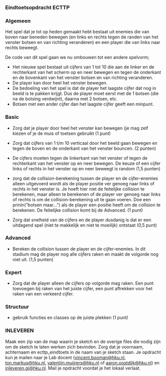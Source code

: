 ### Eindtoetsopdracht ECTTP

### Algemeen
Het spel dat je tot op heden gemaakt hebt bestaat uit enemies die van boven naar beneden bewegen (en links en rechts tegen de randen van het venster botsen en van richting veranderen) en een player die van links naar rechts beweegt.

De code van dit spel gaan we nu ombouwen tot een andere spelvorm;
- Het nieuwe spel bestaat uit cijfers van 1 tot 10 die aan de linker en de rechterkant van het scherm op en neer bewegen en tegen de onderkant en de bovenkant van het venster botsen en van richting veranderen.
- De player kan door heel het venster bewegen.
- De bedoeling van het spel is dat de player het laagste cijfer dat nog in beeld is te pakken krijgt. Dus de player moet eerst met de 1 botsen (die na de botsing verdwijnt), daarna met 2 botsen, etc.
- Botsen met een ander cijfer dan het laagste cijfer geeft een minpunt.

### Basic
- Zorg dat je player door heel het venster kan bewegen (je mag zelf kiezen of je de muis of toetsen gebruikt (1 punt)

- Zorg dat cijfers van 1 t/m 10 verticaal door het beeld gaan bewegen en tegen de boven en de onderkant van het venster bouncen. (2 punten)

- De cijfers moeten tegen de linkerkant van het venster of tegen de rechterkant van het venster op en neer bewegen. De keuze of een cijfer links of rechts in het venster op en neer beweegt is random (1,5 punten)

- zorg dat de collision-berekening tussen de player en de cijfer-enemies alleen uitgevoerd wordt als de player positie ver genoeg naar links of rechts in het venster is.
Je hoeft hier niet de feitelijke collision te berekenen, maar alleen te berekenen of de player ver genoeg naar links of rechts is om de collision-berekening uit te gaan voeren. Doe een prinln(“botsen maar…”) als de player een positie heeft om de collision te berekenen. De feitelijke collision komt bij de Advanced. (1 punt)

- Zorg dat snelheid van de cijfers en de player dusdanig is dat er een uitdagend spel (niet te makkelijk en niet te moeilijk) ontstaat (0,5 punt)

### Advanced
- Bereken de collision tussen de player en de cijfer-enemies. In dit stadium mag de player nog alle cijfers raken en maakt de volgorde nog niet uit. (1,5 punten)

### Expert
- Zorg dat de player alleen de cijfers op volgorde mag raken. Een punt toevoegen bij raken van het juiste cijfer, een punt aftrekken voor het raken van een verkeerd cijfer.

### Structuur
- gebruik functies en classes op de juiste plekken (1 punt)
 

### INLEVEREN
Maak een zip van de map waarin je sketch en de overige files die nodig zijn om de sketch te laten werken zich bevinden. Zorg dat je voornaam, achternaam en ecttp_eindtoets in de naam van je sketch staan. Je opdracht kun je mailen naar je Lab docent (vincent.booman@hku.nl, ton.markus@hku.nl, valentijn.muijrers@hku.nl of aaron.oostdijk@hku.nl) en inleveren.gi@hku.nl. Mail je opdracht voordat je het lokaal verlaat.